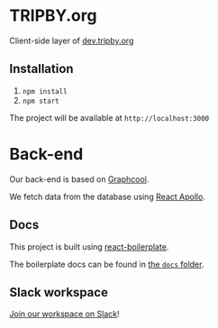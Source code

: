 # TRIPBY.org
Client-side layer of [dev.tripby.org]()


## Installation
1. `npm install`
2. `npm start`

The project will be available at `http://localhost:3000`

# Back-end
Our back-end is based on [Graphcool](https://graph.cool/docs).

We fetch data from the database using [React Apollo](https://www.apollographql.com/docs/react/).

## Docs
This project is built using [react-boilerplate](https://github.com/react-boilerplate/react-boilerplate/releases/tag/v3.4.0).

The boilerplate docs can be found in [the `docs` folder](docs/README.MD).

## Slack workspace
[Join our workspace on Slack](https://join.slack.com/t/tripby/shared_invite/enQtMzQwOTcyNTUyNjYzLTY5MjFiZjIyOWVkZDk2ZDQ2Zjc3MmE0N2FmNmE3NmFhMzA3MzY3MTFkNjJhZjgxMjYzOWZhNGQyNzg1YWM4ZTU)!
